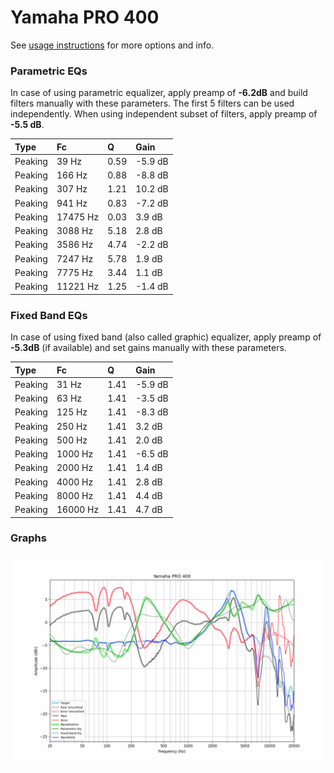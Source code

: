 # Yamaha PRO 400
See [usage instructions](https://github.com/jaakkopasanen/AutoEq#usage) for more options and info.

### Parametric EQs
In case of using parametric equalizer, apply preamp of **-6.2dB** and build filters manually
with these parameters. The first 5 filters can be used independently.
When using independent subset of filters, apply preamp of **-5.5 dB**.

| Type    | Fc       |    Q | Gain    |
|:--------|:---------|:-----|:--------|
| Peaking | 39 Hz    | 0.59 | -5.9 dB |
| Peaking | 166 Hz   | 0.88 | -8.8 dB |
| Peaking | 307 Hz   | 1.21 | 10.2 dB |
| Peaking | 941 Hz   | 0.83 | -7.2 dB |
| Peaking | 17475 Hz | 0.03 | 3.9 dB  |
| Peaking | 3088 Hz  | 5.18 | 2.8 dB  |
| Peaking | 3586 Hz  | 4.74 | -2.2 dB |
| Peaking | 7247 Hz  | 5.78 | 1.9 dB  |
| Peaking | 7775 Hz  | 3.44 | 1.1 dB  |
| Peaking | 11221 Hz | 1.25 | -1.4 dB |

### Fixed Band EQs
In case of using fixed band (also called graphic) equalizer, apply preamp of **-5.3dB**
(if available) and set gains manually with these parameters.

| Type    | Fc       |    Q | Gain    |
|:--------|:---------|:-----|:--------|
| Peaking | 31 Hz    | 1.41 | -5.9 dB |
| Peaking | 63 Hz    | 1.41 | -3.5 dB |
| Peaking | 125 Hz   | 1.41 | -8.3 dB |
| Peaking | 250 Hz   | 1.41 | 3.2 dB  |
| Peaking | 500 Hz   | 1.41 | 2.0 dB  |
| Peaking | 1000 Hz  | 1.41 | -6.5 dB |
| Peaking | 2000 Hz  | 1.41 | 1.4 dB  |
| Peaking | 4000 Hz  | 1.41 | 2.8 dB  |
| Peaking | 8000 Hz  | 1.41 | 4.4 dB  |
| Peaking | 16000 Hz | 1.41 | 4.7 dB  |

### Graphs
![](./Yamaha%20PRO%20400.png)